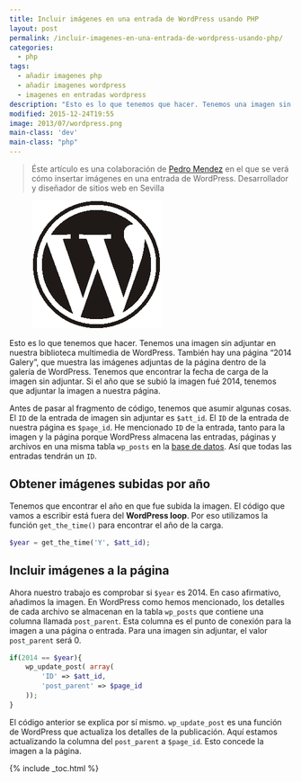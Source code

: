 ```yaml
---
title: Incluir imágenes en una entrada de WordPress usando PHP
layout: post
permalink: /incluir-imagenes-en-una-entrada-de-wordpress-usando-php/
categories:
  - php
tags:
  - añadir imagenes php
  - añadir imagenes wordpress
  - imagenes en entradas wordpress
description: "Esto es lo que tenemos que hacer. Tenemos una imagen sin adjuntar en nuestra biblioteca multimedia de WordPress. También hay una página “2014 Galery”, que muestra las imágenes adjuntas de la página dentro de la galería de WordPress. Tenemos que encontrar la fecha de carga de la imagen sin adjuntar. Si el año que se subió la imagen fué 2014, tenemos que adjuntar la imagen a nuestra página."
modified: 2015-12-24T19:55
image: 2013/07/wordpress.png
main-class: 'dev'
main-class: "php"
---
```

> Éste artículo es una colaboración de <a href="http://reinspirit.com/blog/" target="_blank">Pedro Mendez</a> en el que se verá cómo insertar imágenes en una entrada de WordPress. Desarrollador y diseñador de sitios web en Sevilla

<figure>
  <a href="/assets/img/2013/07/wordpress.png"><img src="/assets/img/2013/07/wordpress.png" title="{{ page.title }}" alt="{{ page.title }}" /></a>
</figure>

Esto es lo que tenemos que hacer. Tenemos una imagen sin adjuntar en nuestra biblioteca multimedia de WordPress. También hay una página &#8220;2014 Galery&#8221;, que muestra las imágenes adjuntas de la página dentro de la galería de WordPress. Tenemos que encontrar la fecha de carga de la imagen sin adjuntar. Si el año que se subió la imagen fué 2014, tenemos que adjuntar la imagen a nuestra página.

<!--ad-->

Antes de pasar al fragmento de código, tenemos que asumir algunas cosas. El `ID` de la entrada de imagen sin adjuntar es `$att_id`. El `ID` de la entrada de nuestra página es `$page_id`. He mencionado `ID` de la entrada, tanto para la imagen y la página porque WordPress almacena las entradas, páginas y archivos en una misma tabla `wp_posts` en la [base de datos][1]. Así que todas las entradas tendrán un `ID`.

## Obtener imágenes subidas por año

Tenemos que encontrar el año en que fue subida la imagen. El código que vamos a escribir está fuera del **WordPress loop**. Por eso utilizamos la función `get_the_time()` para encontrar el año de la carga.

```php
$year = get_the_time('Y', $att_id);

```

## Incluir imágenes a la página

Ahora nuestro trabajo es comprobar si `$year` es 2014. En caso afirmativo, añadimos la imagen. En WordPress como hemos mencionado, los detalles de cada archivo se almacenan en la tabla `wp_posts` que contiene una columna llamada `post_parent`. Esta columna es el punto de conexión para la imagen a una página o entrada. Para una imagen sin adjuntar, el valor `post_parent` será 0.

```php
if(2014 == $year){
    wp_update_post( array(
        'ID' => $att_id,
        'post_parent' => $page_id
    ));
}

```

El código anterior se explica por sí mismo. `wp_update_post` es una función de WordPress que actualiza los detalles de la publicación. Aquí estamos actualizando la columna del `post_parent` a `$page_id`. Esto concede la imagen a la página.



[1]: https://elbauldelprogramador.com/bases-de-datos/ "Bases de Datos"

{% include _toc.html %}
